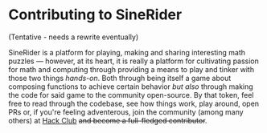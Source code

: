 # Contributing to SineRider

(Tentative - needs a rewrite eventually)

SineRider is a platform for playing, making and sharing interesting math puzzles — however, at its heart, it is really a platform for cultivating passion for math and computing through providing a means to play and tinker with those two things _hands-on_. Both through being itself a game about composing functions to achieve certain behavior _but also_ through making the code for said game to the community open-source. By that token, feel free to read through the codebase, see how things work, play around, open PRs or, if you're feeling adventerous, join the community (among many others) at [Hack Club](https://hackclub.com) ~~and become a full-fledged contributor~~.
